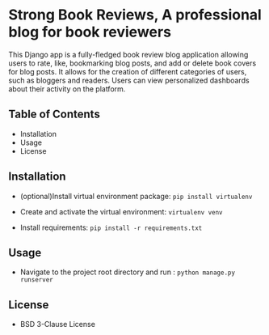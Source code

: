# Strong Book Reviews, A professional blog for book reviewers

This Django app is a fully-fledged book review blog application allowing users to rate, like, bookmarking blog posts, and add or delete book covers for blog posts. 
It allows for the creation of different categories of users, such as bloggers and readers. Users can view personalized dashboards about their activity on the platform. 

## Table of Contents
- Installation
- Usage
- License

## Installation

- (optional)Install virtual environment package:
  `pip install virtualenv`
  
- Create and activate the virtual environment:
 `virtualenv venv`

- Install requirements:
  `pip install -r requirements.txt`

## Usage

- Navigate to the project root directory and run :
  `python manage.py runserver`


## License

- BSD 3-Clause License
